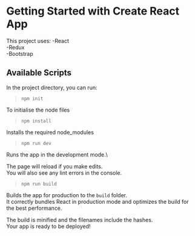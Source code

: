 # Getting Started with Create React App

This project uses:
-React   
-Redux   
-Bootstrap
## Available Scripts

In the project directory, you can run:
>`npm init`  

To initialise the node files


>`npm install`  

Installs the required node_modules  


>`npm run dev`

Runs the app in the development mode.\


The page will reload if you make edits.\
You will also see any lint errors in the console.



>`npm run build`

Builds the app for production to the `build` folder.\
It correctly bundles React in production mode and optimizes the build for the best performance.

The build is minified and the filenames include the hashes.\
Your app is ready to be deployed!
